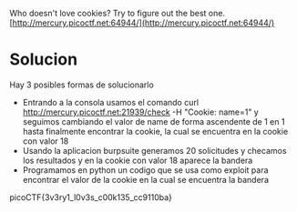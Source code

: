 Who doesn't love cookies? Try to figure out the best one. [http://mercury.picoctf.net:64944/](http://mercury.picoctf.net:64944/)
# Solucion
Hay 3 posibles formas de solucionarlo
- Entrando a la consola usamos el comando curl http://mercury.picoctf.net:21939/check -H "Cookie: name=1" y seguimos cambiando el valor de name de forma ascendente de 1 en 1 hasta finalmente encontrar la cookie, la cual se encuentra en la cookie con valor 18
- Usando la aplicacion burpsuite generamos 20 solicitudes y checamos los resultados y en la cookie con valor 18 aparece la bandera
- Programamos en python un codigo que se usa como exploit para encontrar el valor de la cookie en la cual se encuentra la bandera

picoCTF{3v3ry1_l0v3s_c00k135_cc9110ba}
